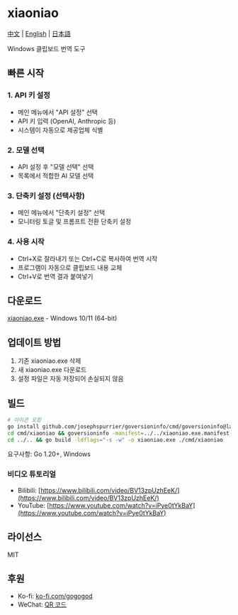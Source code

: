 # xiaoniao

[中文](README.md) | [English](README_EN.md) | [日本語](README_JP.md)

Windows 클립보드 번역 도구

## 빠른 시작

### 1. API 키 설정
- 메인 메뉴에서 "API 설정" 선택
- API 키 입력 (OpenAI, Anthropic 등)
- 시스템이 자동으로 제공업체 식별

### 2. 모델 선택
- API 설정 후 "모델 선택" 선택
- 목록에서 적합한 AI 모델 선택

### 3. 단축키 설정 (선택사항)
- 메인 메뉴에서 "단축키 설정" 선택
- 모니터링 토글 및 프롬프트 전환 단축키 설정

### 4. 사용 시작
- Ctrl+X로 잘라내기 또는 Ctrl+C로 복사하여 번역 시작
- 프로그램이 자동으로 클립보드 내용 교체
- Ctrl+V로 번역 결과 붙여넣기

## 다운로드

[xiaoniao.exe](https://github.com/kaminoguo/xiaoniao/releases/latest) - Windows 10/11 (64-bit)

## 업데이트 방법

1. 기존 xiaoniao.exe 삭제
2. 새 xiaoniao.exe 다운로드
3. 설정 파일은 자동 저장되어 손실되지 않음


## 빌드

```bash
# 아이콘 포함
go install github.com/josephspurrier/goversioninfo/cmd/goversioninfo@latest
cd cmd/xiaoniao && goversioninfo -manifest=../../xiaoniao.exe.manifest -icon=../../assets/icon.ico ../../versioninfo.json
cd ../.. && go build -ldflags="-s -w" -o xiaoniao.exe ./cmd/xiaoniao
```

요구사항: Go 1.20+, Windows

### 비디오 튜토리얼

- Bilibili: [https://www.bilibili.com/video/BV13zpUzhEeK/](https://www.bilibili.com/video/BV13zpUzhEeK/)
- YouTube: [https://www.youtube.com/watch?v=iPye0tYkBaY](https://www.youtube.com/watch?v=iPye0tYkBaY)

## 라이선스

MIT

## 후원

- Ko-fi: [ko-fi.com/gogogod](https://ko-fi.com/gogogod)
- WeChat: [QR 코드](assets/wechat-pay.jpg)